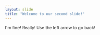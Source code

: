 ```yaml
---
layout: slide
title: "Welcome to our second slide!"
---
```

I'm fine! Really!
Use the left arrow to go back!
